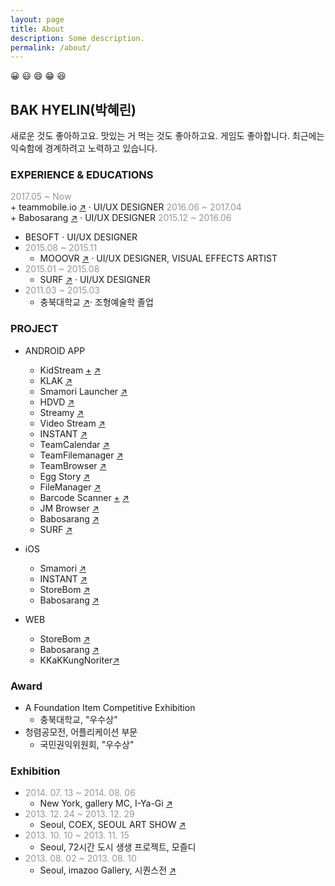 ```yaml
---
layout: page
title: About
description: Some description.
permalink: /about/
---
```


<!-- <img itemprop="image" class="img-rounded" src="#" alt="jamy"> -->
😀 😃 😄 😁 😆
## BAK HYELIN(박혜린) 
새로운 것도 좋아하고요. 맛있는 거 먹는 것도 좋아하고요. 게임도 좋아합니다. 
최근에는 익숙함에 경계하려고 노력하고 있습니다.

### EXPERIENCE & EDUCATIONS
<span style="color: #969696;"> 2017.05 ~ Now </span>
<br> <span> + teammobile.io <a href="https://www.teammobile.io/" target="_blank">↗</a> · UI/UX DESIGNER </span>
<span style="color: #969696;">2016.06 ~ 2017.04</span>
<br> <span> + Babosarang <a href="http://www.babosarang.co.kr/" target="_blank">↗</a> · UI/UX DESIGNER </span>
<span style="color: #969696;">2015.12 ~ 2016.06</span>
  + BESOFT · UI/UX DESIGNER
+ <span style="color: #969696;">2015.08 ~ 2015.11</span>
  + MOOOVR <a href="http://mooovr.com/" target="_blank">↗</a> · UI/UX DESIGNER, VISUAL EFFECTS ARTIST
+ <span style="color: #969696;">2015.01 ~ 2015.08</span>
  + SURF <a href="https://play.google.com/store/apps/developer?id=SURF+Inc" target="_blank">↗</a> · UI/UX DESIGNER
+ <span style="color: #969696;">2011.03 ~ 2015.03</span>
  + 충북대학교 <a href="https://www.cbnu.ac.kr/www/index.do" target="_blank">↗</a>· 조형예술학 졸업

### PROJECT
+ ANDROID APP
  + KidStream [+](https://crazyjamy.github.io/kidsvideoapp/) <a href="https://play.google.com/store/apps/details?id=io.tm.kids.vstream" target="_blank">↗</a>
  + KLAK <a href="https://play.google.com/store/apps/details?id=io.jmobile.tm.klak" target="_blank">↗</a>
  + Smamori Launcher <a href="https://play.google.com/store/apps/details?id=jsecurity.launcher.smamori" target="_blank">↗</a>
  + HDVD <a href="https://play.google.com/store/apps/details?id=com.ne.hdv">↗</a>
  + Streamy <a href="https://play.google.com/store/apps/details?id=com.fms.streamy" target="_blank">↗</a>
  + Video Stream <a href="https://play.google.com/store/apps/details?id=io.jmobile.video.browser" target="_blank">↗</a>
  + INSTANT <a href="https://play.google.com/store/apps/details?id=io.jmobile.instant" target="_blank">↗</a>
  + TeamCalendar <a href="https://play.google.com/store/apps/details?id=io.jmobile.tm.calendar" target="_blank">↗</a>
  + TeamFilemanager <a href="https://play.google.com/store/apps/details?id=jiran.com.tmfilemanager" target="_blank">↗</a>
  + TeamBrowser <a href="https://play.google.com/store/apps/details?id=io.jmobile.tm.browser" target="_blank">↗</a>
  + Egg Story <a href="https://play.google.com/store/apps/details?id=com.jirantech.eggstory" target="_blank">↗</a>
  + FileManager <a href="https://play.google.com/store/apps/details?id=myfilemanager.jiran.com.myfilemanager" target="_blank">↗</a>
  + Barcode Scanner [+](https://crazyjamy.github.io/barcode_scanner/) [↗](https://play.google.com/store/apps/details?id=io.jmobile.jmscanner)
  + JM Browser <a href="https://play.google.com/store/apps/details?id=io.jmobile.browser" target="_blank">↗</a>
  + Babosarang <a href="https://play.google.com/store/apps/details?id=com.mbabo.android" target="_blank">↗</a>
  + SURF <a href="https://play.google.com/store/apps/developer?id=SURF+Inc." target="_blank">↗</a>
  
+ iOS 
  + Smamori <a href="https://apps.apple.com/jp/app/%E3%82%B9%E3%83%9E%E3%83%A2%E3%83%AA/id1457657028" target="_blank">↗</a>
  + INSTANT <a href="https://apps.apple.com/us/app/repost-via-instant/id1343046782">↗</a>
  + StoreBom <a href="https://apps.apple.com/kr/app/%EC%8A%A4%ED%86%A0%EC%96%B4%EB%B4%84/id1196248800" target="_blank">↗</a>
  + Babosarang <a href="https://apps.apple.com/kr/app/%EB%B0%94%EB%B3%B4%EC%82%AC%EB%9E%91-%EB%94%94%EC%9E%90%EC%9D%B8-%EC%87%BC%ED%95%91%EB%AA%B0-babosarang/id786401379?mt=8&ign-mpt=uo%3D4" target="_blank">↗</a>

+ WEB
  + StoreBom <a href="https://store.bom.co.kr/" target="_blank">↗</a>
  + Babosarang <a href="http://babosarang.co.kr/" target="_blank">↗</a>
  + KKaKKungNoriter<a href="http://kkakkungnoriter.com/" target="_blank">↗</a>
 
### Award
- A Foundation Item Competitive Exhibition
  - 충북대학교, "우수상"
- 청렴공모전, 어플리케이션 부문
  - 국민권익위원회, "우수상"

### Exhibition
+ <span style="color: #969696;">2014. 07. 13 ~ 2014. 08. 06</span>
  + New York, gallery MC, I-Ya-Gi <a href="http://www.gallerymc.org/h/i-ya-gi-that-connote-you-and-me/" target="_blank">↗</a>
+ <span style="color: #969696;">2013. 12. 24 ~ 2013. 12. 29</span>
  + Seoul, COEX, SEOUL ART SHOW <a href="http://seoulartshow.com/n_sub02/2014_02_01.php" target="_blank">↗</a>
+ <span style="color: #969696;">2013. 10. 10 ~ 2013. 11. 15</span>
  + Seoul, 72시간 도시 생생 프로젝트, 모즐디
+ <span style="color: #969696;">2013. 08. 02 ~ 2013. 08. 10</span>
  + Seoul, imazoo Gallery, 시퀀스전 <a href="http://www.imazoo.com/index.htm" target="_blank">↗</a>
